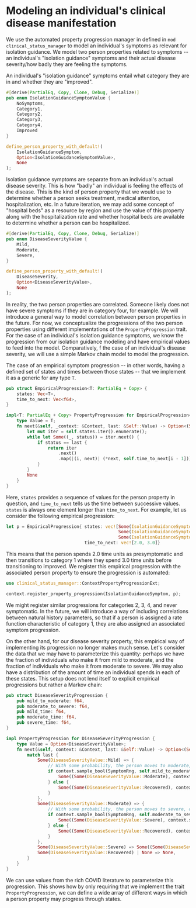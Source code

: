# Modeling an individual's clinical disease manifestation

We use the automated property progression manager in defined in `mod clinical_status_manager` to
model an individual's symptoms as relevant for isolation guidance. We model two person properties
related to symptoms -- an individual's "isolation guidance" symptoms and their actual disease
severity/how badly they are feeling the symptoms.

An individual's "isolation guidance" symptoms entail what category they are in and whether they are
"improved".
```rust
#[derive(PartialEq, Copy, Clone, Debug, Serialize)]
pub enum IsolationGuidanceSymptomValue {
    NoSymptoms,
    Category1,
    Category2,
    Category3,
    Category4,
    Improved
}

define_person_property_with_default!(
    IsolationGuidanceSymptom,
    Option<IsolationGuidanceSymptomValue>,
    None
);
```

Isolation guidance symptoms are separate from an individual's actual disease severity. This is how
"badly" an individual is feeling the effects of the disease. This is the kind of person property
that we would use to determine whether a person seeks treatment, medical attention, hospitalization,
etc. In a future iteration, we may add some concept of "hospital beds" as a resource by region and
use the value of this property along with the hospitalization rate and whether hospital beds are
available to determine whether a person can be hospitalized.

```rust
#[derive(PartialEq, Copy, Clone, Debug, Serialize)]
pub enum DiseaseSeverityValue {
    Mild,
    Moderate,
    Severe,
}

define_person_property_with_default!(
    DiseaseSeverity,
    Option<DiseaseSeverityValue>,
    None
);
```

In reality, the two person properties are correlated. Someone likely does not have severe symptoms
if they are in category four, for example. We will introduce a general way to model correlation
between person properties in the future. For now, we conceptualize the progressions of the two
person properties using different implementations of the `PropertyProgression` trait. For the case
of an individual's isolation guidance symptoms, we know the progression from our isolation guidance
modeling and have empirical values to feed into the model. Comparatively, f the case of an
individual's disease severity, we will use a simple Markov chain model to model the progression.

The case of an empirical symptom progression -- in other words, having a defined set of states and
times between those states -- that we implement it as a generic for any type `T`.

```rust
pub struct EmpiricalProgression<T: PartialEq + Copy> {
    states: Vec<T>,
    time_to_next: Vec<f64>,
}

impl<T: PartialEq + Copy> PropertyProgression for EmpiricalProgression<T> {
    type Value = T;
    fn next(&self, _context: &Context, last: &Self::Value) -> Option<(Self::Value, f64)> {
        let mut iter = self.states.iter().enumerate();
        while let Some((_, status)) = iter.next() {
            if status == last {
                return iter
                    .next()
                    .map(|(i, next)| (*next, self.time_to_next[i - 1]));
            }
        }
        None
    }
}
```

Here, `states` provides a sequence of values for the person property in question, and `time_to_next`
tells us the time between successive values. `states` is always one element longer than
`time_to_next`. For example, let us consider the following empirical progression:

```rust
let p = EmpiricalProgression{ states: vec![Some(IsolationGuidanceSymptomValue::Presymptomatic),
                                           Some(IsolationGuidanceSymptomValue::Category1),
                                           Some(IsolationGuidanceSymptomValue::Improved)],
                              time_to_next: vec![2.0, 3.0]}
```

This means that the person spends 2.0 time units as presymptomatic and then transitions to category
1 where they spend 3.0 time units before transitioning to improved. We register this empirical
progression with the associated person property to ensure the progression is automated:

```rust
use clinical_status_manager::ContextPropertyProgressionExt;

context.register_property_progression(IsolationGuidanceSymptom, p);
```

We might register similar progressions for categories 2, 3, 4, and never symptomatic. In the future,
we will introduce a way of including correlations between natural history parameters, so that if
a person is assigned a rate function characteristic of category 1, they are also assigned an
associated symptom progression.

On the other hand, for our disease severity property, this empirical way of implementing its
progression no longer makes much sense. Let's consider the data that we may have to parameterize
this quantity: perhaps we have the fraction of individuals who make it from mild to moderate, and
the fraction of individuals who make it from moderate to severe. We may also have a distribution of
the amount of time an individual spends in each of these states. This setup does not lend itself to
explicit empirical progressions but rather a Markov chain:

```rust
pub struct DiseaseSeverityProgression {
    pub mild_to_moderate: f64,
    pub moderate_to_severe: f64,
    pub mild_time: f64,
    pub moderate_time: f64,
    pub severe_time: f64,
}

impl PropertyProgression for DiseaseSeverityProgression {
    type Value = Option<DiseaseSeverityValue>;
    fn next(&self, context: &Context, last: &Self::Value) -> Option<(Self::Value, f64)> {
        match last {
            Some(DiseaseSeverityValue::Mild) => {
                // With some probability, the person moves to moderate, otherwise they recover
                if context.sample_bool(SymptomRng, self.mild_to_moderate) {
                    Some((Some(DiseaseSeverityValue::Moderate), context.sample_distr(SymptomRng, Exp::new(1.0 / self.mild_time).unwrap())))
                } else {
                    Some((Some(DiseaseSeverityValue::Recovered), context.sample_distr(SymptomRng, Exp::new(1.0 / self.mild_time).unwrap())))
                }
            },
            Some(DiseaseSeverityValue::Moderate) => {
                // With some probability, the person moves to severe, otherwise they recover
                if context.sample_bool(SymptomRng, self.moderate_to_severe) {
                    Some((Some(DiseaseSeverityValue::Severe), context.sample_distr(SymptomRng, Exp::new(1.0 / self.moderate_time).unwrap())))
                } else {
                    Some((Some(DiseaseSeverityValue::Recovered), context.sample_distr(SymptomRng, Exp::new(1.0 / self.moderate_time).unwrap())))
                }
            },
            Some(DiseaseSeverityValue::Severe) => Some((Some(DiseaseSeverityValue::Recovered), context.sample_distr(SymptomRng, Exp::new(1.0 / self.severe_time).unwrap()))),
            Some(DiseaseSeverityValue::Recovered) | None => None,
        }
    }
}
```

We can use values from the rich COVID literature to parameterize this progression. This shows how
by only requiring that we implement the trait `PropertyProgression`, we can define a wide array of
different ways in which a person property may progress through states.

